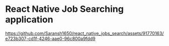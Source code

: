 # React Native Job Searching application

https://github.com/Saransh1650/react_native_jobs_search/assets/91770163/e723b307-cd1f-4246-aae0-96c800a9fdd9

